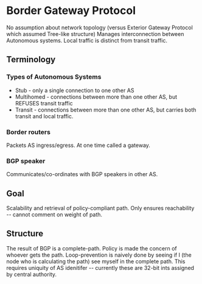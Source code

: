 # Border Gateway Protocol
No assumption about network topology (versus Exterior Gateway Protocol which assumed Tree-like structure)
Manages interconnection between Autonomous systems. 
Local traffic is distinct from transit traffic. 

## Terminology
### Types of Autonomous Systems
- Stub - only a single connection to one other AS
- Multihomed - connections between more than one other AS, but REFUSES transit traffic
- Transit - connections between more than one other AS, but carries both transit and local traffic.
### Border routers
Packets AS ingress/egress. At one time called a gateway.
### BGP speaker 
Communicates/co-ordinates with BGP speakers in other AS.
## Goal
Scalability and retrieval of policy-compliant path. Only ensures reachability -- cannot comment on weight of path.

## Structure

The result of BGP is a complete-path.
Policy is made the concern of whoever gets the path.
Loop-prevention is naively done by seeing if I (the node who is calculating the path) see myself in the complete path.
This requires uniquity of AS idenitifer -- currently these are 32-bit ints assigned by central authority.
